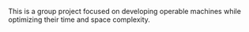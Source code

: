 This is a group project focused on developing operable machines while optimizing their time and space complexity.
